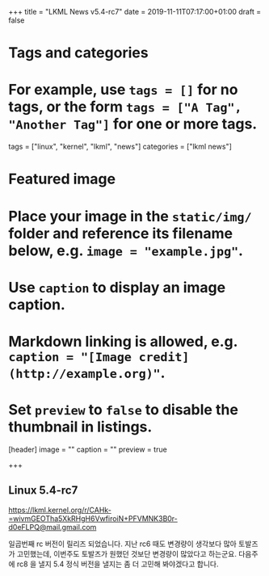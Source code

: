 +++
title = "LKML News v5.4-rc7"
date = 2019-11-11T07:17:00+01:00
draft = false

# Tags and categories
# For example, use `tags = []` for no tags, or the form `tags = ["A Tag", "Another Tag"]` for one or more tags.
tags = ["linux", "kernel", "lkml", "news"]
categories = ["lkml news"]

# Featured image
# Place your image in the `static/img/` folder and reference its filename below, e.g. `image = "example.jpg"`.
# Use `caption` to display an image caption.
#   Markdown linking is allowed, e.g. `caption = "[Image credit](http://example.org)"`.
# Set `preview` to `false` to disable the thumbnail in listings.
[header]
image = ""
caption = ""
preview = true

+++

Linux 5.4-rc7
-------------

https://lkml.kernel.org/r/CAHk-=wivmGEOTha5XkRHgH6VwfiroiN+PFVMNK3B0r-d0eFLPQ@mail.gmail.com

일곱번째 rc 버전이 릴리즈 되었습니다.  지난 rc6 때도 변경량이 생각보다 많아
토발즈가 고민했는데, 이번주도 토발즈가 원했던 것보단 변경량이 많았다고
하는군요.  다음주에 rc8 을 낼지 5.4 정식 버전을 낼지는 좀 더 고민해 봐야겠다고
합니다.
